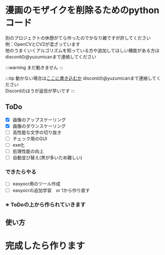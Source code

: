 # 漫画のモザイクを削除るためのpythonコード

別のプロジェクトの休憩がてら作ったのでかなり雑ですが許してください  
例：OpenCVとCV2が混ざっています  
他のうまくいくアルゴリズムを知っている方や追加してほしい機能がある方は discordの@yuzumicanまで連絡してください

:::warning
まだ動きません
:::

:::tip
動かない場合は[ここに書き込むか](https://github.com/yuyu1815/mosaic/issues/new) discordの@yuzumicanまで連絡してください  
Discordのほうが返信が早いです
:::
## ToDo

- [X] 画像のアップスケーリング
- [X] 画像のダウンスケーリング
- [ ] 高性能な文字の切り抜き
- [ ] チェック用のGUI
- [ ] exe化
- [ ] 処理性能の向上
- [ ] 自動並び替え(黒が多いため難しい)
### できたらやる
- [ ] easyocr用のツール作成
- [ ] easyocrの追加学習　or 1から作り直す
### ※ ToDoの上から作られていきます
## 使い方

# 完成したら作ります
